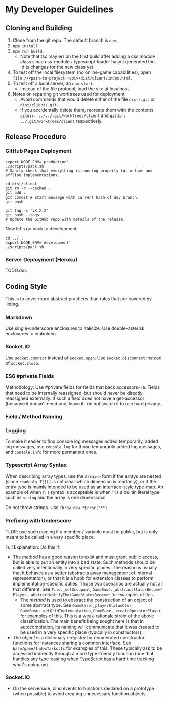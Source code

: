 
# My Developer Guidelines

## Cloning and Building

1. Clone from the git repo. The default branch is `dev`.
1. `npm install`.
1. `npm run build`.
    - Note that tsc may err on the first build after adding a css module class since css-modules-typescript-loader hasn't generated the .d.ts changes for the new class yet.
1. To test off the local filesystem (no online-game capabilities), open `file://<path-to-project-root>/dist/client/index.html`.
1. To test off a local server, do `npm start`.
    - Instead of the file protocol, load the site at localhost.
1. Notes on repairing git worktrees used for deployment:
    - Avoid commands that would delete either of the file `dist/.git` or `dist/client/.git`.
    - If you accidentally delete them, recreate them with the contents `gitdir: ../../.git/worktrees/client` and `gitdir: ../.git/worktrees/client` respectively.

## Release Procedure

### GitHub Pages Deployment

```shell
export NODE_ENV='production'
./scripts/pack.sh
# Sanity check that everything is running properly for online and offline implementations.

cd dist/client
git rm -r --cached .
git add .
git commit # Start message with current hash of dev branch.
git push

git tag -s 'vX.X.X'
git push --tags
# Update the GitHub repo with details of the release.
```

Now let's go back to development:

```shell
cd ../..
export NODE_ENV='development'
./scripts/pack.sh
```

### Server Deployment (Heroku)

TODO.doc

## Coding Style

This is to cover more abstract practices than rules that are covered by linting.

### Markdown

Use single-underscore enclosures to italicize. Use double-asterisk enclosures to embolden.

### Socket.IO

Use `socket.connect` instead of `socket.open`. Use `socket.disconnect` instead of `socket.close`.

### ES6 #private Fields

Methodology: Use #private fields for fields that back accessors- Ie. Fields that need to be internally reassigned, but should never be directly reassigned externally. If such a field does not have a get-accessor (because it doesn't need one, leave it- do not switch it to use hard privacy.

### Field / Method Naming

### Logging

To make it easier to find console log messages added temporarily, added log messages, use `console.log` for those temporarily added log messages, and `console.info` for more permanent ones.

### Typescript Array Syntax

When describing array types, use the `Array<>` form if the arrays are nested (since `readonly T[][]` is not clear which dimension is readonly), or if the entry type is mainly intended to be used as an interface-style type-map. An example of when `T[]` syntax is acceptable is when `T` is a builtin literal type such as `string` and the array is one dimensional.

Do not throw strings. Use `Throw new *Error("*")`.

### Prefixing with Underscore

TLDR: use such naming if a member / variable must be public, but is only meant to be called in a very specific place.

Full Explanation: Do this if:

- The _method_ has a good reason to exist and must grant public access, but is able to put an entity into a bad state. Such methods should be called very intentionally in very specific places. The reason is usually that it behaves as a setter (abstracts away management of internal representation), or that it is a hook for extension classes to perform implementation-specific duties. Those two scenarios are actually not all that different. See `Tile._setOccupant`, `GameBase._abstractStatusBecome*`, `Player._abstractNotifyThatGameStatusBecame*` for examples of this.
  - The _method_ is used to abstract the construction of an object of some abstract type. See `GameBase._playerStatusCtor`, `GameBase._getGridImplementation`, `GameBase._createOperatorPlayer` for examples of this. This is a weak-rationale strain of the above classification. The main benefit being sought here is that in autocompletion, its naming will communicate that it was created to be used in a very specific place (typically in constructors).
- The _object_ is a dictionary / registry for enumerated constructor functions for instances sharing a common interface. See `base/game/IndexTasks.ts` for examples of this. These typically ask to be accessed indirectly through a more type-friendly function (one that handles any type-casting when TypeScript has a hard time tracking what's going on).

### Socket.IO

- On the serverside, bind events to functions declared on a prototype (when possible) to avoid creating unnecessary function objects.
